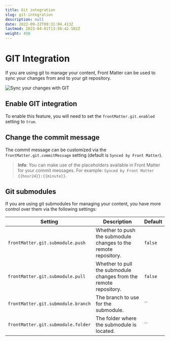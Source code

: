 ```yaml
---
title: Git integration
slug: git-integration
description: null
date: 2022-09-22T09:31:04.413Z
lastmod: 2023-04-01T13:50:42.582Z
weight: 450
---
```

<!-- markdownlint-disable MD013 -->
# GIT Integration

If you are using git to manage your content, Front Matter can be used to sync your changes from and
to your git repository.

![Sync your changes with GIT][01]

## Enable GIT integration

To enable this feature, you will need to set the `frontMatter.git.enabled` setting to `true`.

## Change the commit message

The commit message can be customized via the `frontMatter.git.commitMessage` setting (default is
`Synced by Front Matter`).

> **Info**: You can make use of the placeholders available in Front Matter for
> your commit messages. For example: `Synced by Front Matter {{hour24}}:{{minute}}`.

## Git submodules

If you are using git submodules for managing your content, you have more control over them via the
following settings:

| Setting | Description | Default |
| --- | --- | --- |
| `frontMatter.git.submodule.push` | Whether to push the submodule changes to the remote repository. | `false` |
| `frontMatter.git.submodule.pull` | Whether to pull the submodule changes from the remote repository. | `false` |
| `frontMatter.git.submodule.branch` | The branch to use for the submodule. | `` |
| `frontMatter.git.submodule.folder` | The folder where the submodule is located. | `` |

<!-- Link References -->
[01]: /releases/v8.1.0/git-integration.png

<!-- markdownlint-enable MD013 -->